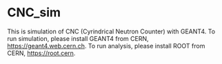 # CNC_sim

This is simulation of CNC (Cyrindrical Neutron Counter) with GEANT4.
To run simulation, please install GEANT4 from CERN, https://geant4.web.cern.ch.
To run analysis, please install ROOT from CERN, https://root.cern.

